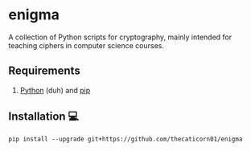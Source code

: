 # enigma
A collection of Python scripts for cryptography, mainly intended for teaching ciphers in computer science courses.

## Requirements
1. [Python](https://www.python.org/downloads/) (duh) and [pip](https://packaging.python.org/en/latest/tutorials/installing-packages/#ensure-you-can-run-pip-from-the-command-line)

## Installation 💻
`pip install --upgrade git+https://github.com/thecaticorn01/enigma`